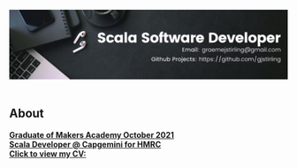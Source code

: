 <img alt="Header" src="./header.jpeg">&nbsp;&nbsp;&nbsp;

## About
**[Graduate of Makers Academy October 2021](https://www.makers.tech/about-us/)** <br>
**[Scala Developer @ Capgemini for HMRC](https://www.linkedin.com/in/graemejstirling/)** <br>
**[Click to view my CV:](https://github.com/gjstirling/CV/blob/master/README.md)**  


